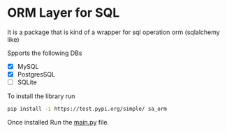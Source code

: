# ORM Layer for SQL

It is a package that is kind of a wrapper for sql operation orm (sqlalchemy like)

Spports the following DBs
- [x] MySQL
- [x] PostgresSQL
- [ ] SQLite

To install the library run
```sh
pip install -i https://test.pypi.org/simple/ sa_orm
```

Once installed Run the [main.py](./main.py) file.
